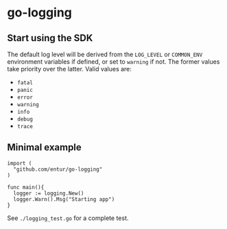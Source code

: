 # go-logging

## Start using the SDK

The default log level will be derived from the `LOG_LEVEL` or `COMMON_ENV` environment variables if defined, or set to `warning` if not. The former values take priority over the latter. Valid values are:

* `fatal`
* `panic`
* `error`
* `warning`
* `info`
* `debug`
* `trace`

## Minimal example

```golang
import (
  "github.com/entur/go-logging"
)

func main(){
  logger := logging.New()
  logger.Warn().Msg("Starting app")
}
```

See `./logging_test.go` for a complete test.
